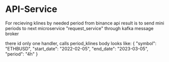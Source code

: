 # API-Service

For recieving klines by needed period from binance api
result is to send mini periods to next microservice "request_service" through kafka message broker

there id only one handler, calls period_klines
body looks like:
{
"symbol": "ETHBUSD",
"start_date": "2022-02-05",
"end_date": "2023-03-05",
"period": "4h"
}
